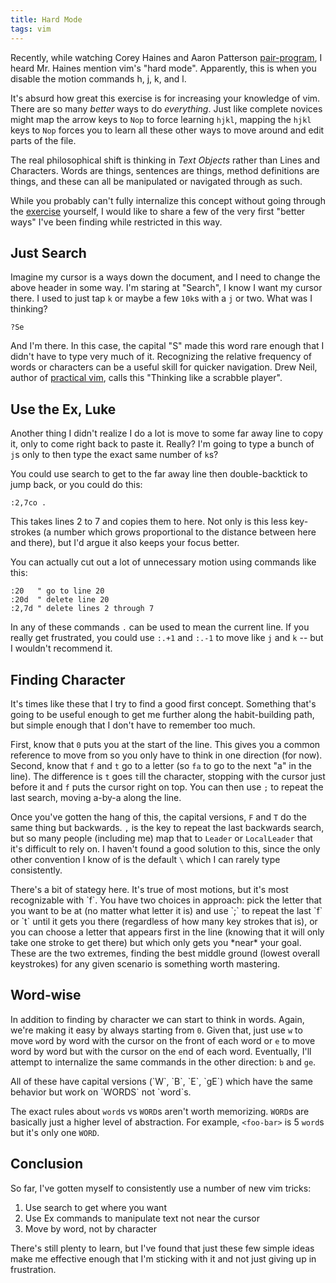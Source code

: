 ```yaml
---
title: Hard Mode
tags: vim
---
```


Recently, while watching Corey Haines and Aaron Patterson 
[pair-program][peep], I heard Mr. Haines mention vim's "hard mode". 
Apparently, this is when you disable the motion commands h, j, k, and l.

[peep]: https://peepcode.com/products/play-by-play-aaroncorey

It's absurd how great this exercise is for increasing your knowledge of 
vim. There are so many *better* ways to do *everything*. Just like 
complete novices might map the arrow keys to `Nop` to force learning 
`hjkl`, mapping the `hjkl` keys to `Nop` forces you to learn all these 
other ways to move around and edit parts of the file.

The real philosophical shift is thinking in *Text Objects* rather than 
Lines and Characters. Words are things, sentences are things, method 
definitions are things, and these can all be manipulated or navigated 
through as such.

While you probably can't fully internalize this concept without going 
through the [exercise][hardmode] yourself, I would like to share a few 
of the very first "better ways" I've been finding while restricted in 
this way.

[hardmode]: https://github.com/wikitopian/hardmode

## Just Search

Imagine my cursor is a ways down the document, and I need to change the 
above header in some way. I'm staring at "Search", I know I want my 
cursor there. I used to just tap `k` or maybe a few `10k`s with a `j` or 
two. What was I thinking?

```
?Se
```

And I'm there. In this case, the capital "S" made this word rare enough 
that I didn't have to type very much of it. Recognizing the relative 
frequency of words or characters can be a useful skill for quicker 
navigation. Drew Neil, author of [practical vim][practical], calls this 
"Thinking like a scrabble player".

[practical]: http://pragprog.com/book/dnvim/practical-vim

## Use the Ex, Luke
Another thing I didn't realize I do a lot is move to some far away line 
to copy it, only to come right back to paste it. Really? I'm going to 
type a bunch of `j`s only to then type the exact same number of `k`s?

You could use search to get to the far away line then double-backtick to 
jump back, or you could do this:

```
:2,7co .
```

This takes lines 2 to 7 and copies them to here. Not only is this less 
key-strokes (a number which grows proportional to the distance between 
here and there), but I'd argue it also keeps your focus better.

You can actually cut out a lot of unnecessary motion using commands like 
this:

```
:20   " go to line 20
:20d  " delete line 20
:2,7d " delete lines 2 through 7
```

In any of these commands `.` can be used to mean the current line. If 
you really get frustrated, you could use `:.+1` and `:.-1` to move like 
`j` and `k` -- but I wouldn't recommend it.

## Finding Character

It's times like these that I try to find a good first concept. Something 
that's going to be useful enough to get me further along the 
habit-building path, but simple enough that I don't have to remember too 
much.

First, know that `0` puts you at the start of the line. This gives you a 
common reference to move from so you only have to think in one direction 
(for now). Second, know that `f` and `t` go to a letter (so `fa` to go 
to the next "a" in the line). The difference is `t` goes `t`ill the 
character, stopping with the cursor just before it and `f` puts the 
cursor right on top. You can then use `;` to repeat the last search, 
moving a-by-a along the line.

Once you've gotten the hang of this, the capital versions, `F` and `T` 
do the same thing but backwards. `,` is the key to repeat the last 
backwards search, but so many people (including me) map that to `Leader` 
or `LocalLeader` that it's difficult to rely on. I haven't found a good 
solution to this, since the only other convention I know of is the 
default `\` which I can rarely type consistently.

<div class="well">
There's a bit of stategy here. It's true of most motions, but it's most 
recognizable with `f`. You have two choices in approach: pick the letter 
that you want to be at (no matter what letter it is) and use `;` to 
repeat the last `f` or `t` until it gets you there (regardless of how 
many key strokes that is), or you can choose a letter that appears first 
in the line (knowing that it will only take one stroke to get there) but 
which only gets you *near* your goal. These are the two extremes, 
finding the best middle ground (lowest overall keystrokes) for any given 
scenario is something worth mastering.
</div>

## Word-wise

In addition to finding by character we can start to think in words. 
Again, we're making it easy by always starting from `0`. Given that, 
just use `w` to move `w`ord by word with the cursor on the front of each 
word or `e` to move word by word but with the cursor on the `e`nd of 
each word. Eventually, I'll attempt to internalize the same commands in 
the other direction: `b` and `ge`.

<div class="well">
All of these have capital versions (`W`, `B`, `E`, `gE`) which have the 
same behavior but work on `WORDS` not `word`s.

The exact rules about `word`s vs `WORD`s aren't worth memorizing. 
`WORD`s are basically just a higher level of abstraction. For example, 
`<foo-bar>` is 5 `word`s but it's only one `WORD`.
</div>

## Conclusion

So far, I've gotten myself to consistently use a number of new vim 
tricks:

1. Use search to get where you want
2. Use Ex commands to manipulate text not near the cursor
3. Move by word, not by character

There's still plenty to learn, but I've found that just these few simple 
ideas make me effective enough that I'm sticking with it and not just 
giving up in frustration.
